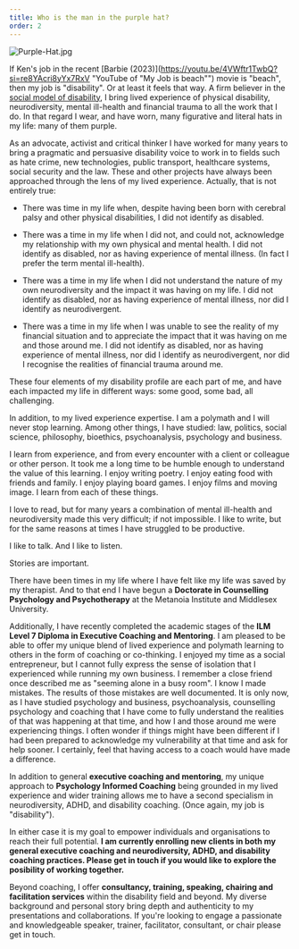 ```yaml
---
title: Who is the man in the purple hat?
order: 2
---
```

![Purple-Hat.jpg](https://apothecarymark.github.io/purplehat/img/Purple-Hat.jpg)

If Ken's job in the recent [Barbie (2023)](https://youtu.be/4VWftr1TwbQ?si=re8YAcri8yYx7RxV "YouTube of "My Job is beach"") movie is "beach", then my job is "disability". Or at least it feels that way. A firm believer in the [social model of disability](https://www.disabilityrightsuk.org/social-model-disability-language "DRUK discuss the social model of disability"), I bring lived experience of physical disability, neurodiversity, mental ill-health and financial trauma to all the work that I do. In that regard I wear, and have worn, many figurative and literal hats in my life: many of them purple.

As an advocate, activist and critical thinker I have worked for many years to bring a pragmatic and persuasive disability voice to work in to fields such as hate crime, new technologies, public transport, healthcare systems, social security and the law. These and other projects have always been approached through the lens of my lived experience. Actually, that is not entirely true: 

- There was time in my life when, despite having been born with cerebral palsy and other physical disabilities, I did not identify as disabled.

- There was a time in my life when I did not, and could not, acknowledge my relationship with my own physical and mental health. I did not identify as disabled, nor as having experience of mental illness. (In fact I prefer the term mental ill-health).

- There was a time in my life when I did not understand the nature of my own neurodiversity and the impact it was having on my life. I did not identify as disabled, nor as having experience of mental illness, nor did I identify as neurodivergent. 

- There was a time in my life when I was unable to see the reality of my financial situation and to appreciate the impact that it was having on me and those around me. I did not identify as disabled, nor as having experience of mental illness, nor did I identify as neurodivergent, nor did I recognise the realities of financial trauma around me.

These four elements of my disability profile are each part of me, and have each impacted my life in different ways: some good, some bad, all challenging.

In addition, to my lived experience expertise. I am a polymath and I will never stop learning. Among other things, I have studied: law, politics, social science, philosophy, bioethics, psychoanalysis, psychology and business. 

I learn from experience, and from every encounter with a client or colleague or other person. It took me a long time to be humble enough to understand the value of this learning. I enjoy writing poetry. I enjoy eating food with friends and family. I enjoy playing board games. I enjoy films and moving image. I learn from each of these things.

I love to read, but for many years a combination of mental ill-health and neurodiversity made this very difficult; if not impossible. I like to write, but for the same reasons at times I have struggled to be productive.

I like to talk. And I like to listen.

Stories are important. 

There have been times in my life where I have felt like my life was saved by my therapist. And to that end I have begun a **Doctorate in Counselling Psychology and Psychotherapy** at the Metanoia Institute and Middlesex University.

Additionally, I have recently completed the academic stages of the **ILM Level 7 Diploma in Executive Coaching and Mentoring**. I am pleased to be able to offer my unique blend of lived experience and polymath learning to others in the form of coaching or co-thinking. I enjoyed my time as a social entrepreneur, but I cannot fully express the sense of isolation that I experienced while running my own business. I remember a close friend once described me as "seeming alone in a busy room". I know I made mistakes. The results of those mistakes are well documented. It is only now, as I have studied psychology and business, psychoanalysis, counselling psychology and coaching that I have come to fully understand the realities of that was happening at that time, and how I and those around me were experiencing things. I often wonder if things might have been different if I had been prepared to acknowledge my vulnerability at that time and ask for help sooner. I certainly, feel that having access to a coach would have made a difference.

In addition to general **executive coaching and mentoring**, my unique approach to **Psychology Informed Coaching** being grounded in my lived experience and wider training allows me to have a second specialism in neurodiversity, ADHD, and disability coaching. (Once again, my job is "disability").

In either case it is my goal to empower individuals and organisations to reach their full potential. **I am currently enrolling new clients in both my general executive coaching and neurodiversity, ADHD, and disability coaching practices. Please get in touch if you would like to explore the posibility of working together.**

Beyond coaching, I offer **consultancy, training, speaking, chairing and facilitation services** within the disability field and beyond. My diverse background and personal story bring depth and authenticity to my presentations and collaborations. If you're looking to engage a passionate and knowledgeable speaker, trainer, facilitator, consultant, or chair please get in touch.
